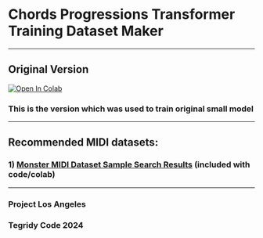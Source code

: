# Chords Progressions Transformer Training Dataset Maker

***

## Original Version

[![Open In Colab][colab-badge]][colab-notebook1]

[colab-notebook1]: <https://colab.research.google.com/github/asigalov61/Chords-Progressions-Transformer/blob/main/Training-Data/Chords_Progressions_Transformer_Training_Dataset_Maker.ipynb>
[colab-badge]: <https://colab.research.google.com/assets/colab-badge.svg>

### This is the version which was used to train original small model

***

## Recommended MIDI datasets: 
### 1) [Monster MIDI Dataset Sample Search Results]([https://colinraffel.com/projects/lmd/](https://huggingface.co/datasets/projectlosangeles/Monster-MIDI-Dataset/blob/main/Monster_MIDI_Dataset_Search_Results_Ver_1_0_CC_BY_NC_SA.zip)https://huggingface.co/datasets/projectlosangeles/Monster-MIDI-Dataset/blob/main/Monster_MIDI_Dataset_Search_Results_Ver_1_0_CC_BY_NC_SA.zip) (included with code/colab)

***

### Project Los Angeles
### Tegridy Code 2024
